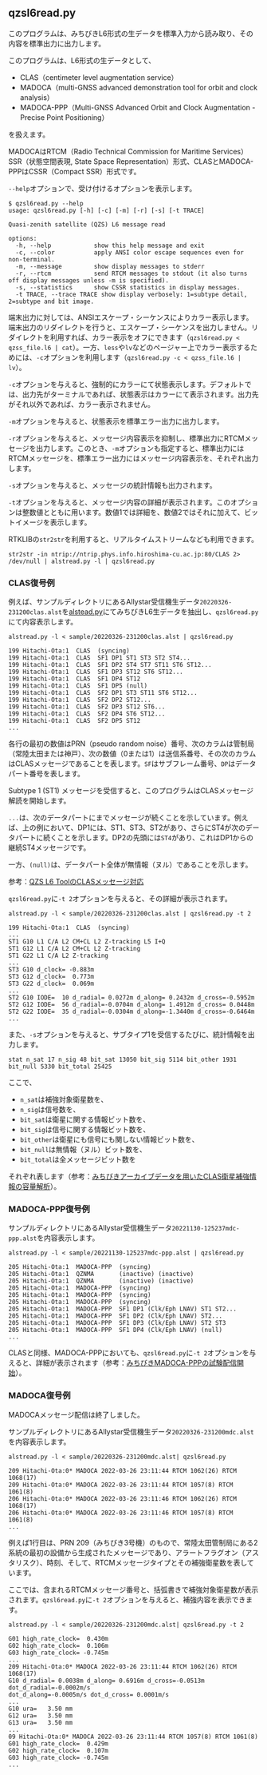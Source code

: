 ## qzsl6read.py

このプログラムは、みちびきL6形式の生データを標準入力から読み取り、その内容を標準出力に出力します。

このプログラムは、L6形式の生データとして、

- CLAS（centimeter level augmentation service）
- MADOCA（multi-GNSS advanced demonstration tool for orbit and clock analysis）
- MADOCA-PPP（Multi-GNSS Advanced Orbit and Clock Augmentation - Precise Point Positioning）

を扱えます。

MADOCAはRTCM（Radio Technical Commission for Maritime Services） SSR（状態空間表現, State Space Representation）形式、CLASとMADOCA-PPPはCSSR（Compact SSR）形式です。

``--help``オプションで、受け付けるオプションを表示します。

```
$ qzsl6read.py --help
usage: qzsl6read.py [-h] [-c] [-m] [-r] [-s] [-t TRACE]

Quasi-zenith satellite (QZS) L6 message read

options:
  -h, --help            show this help message and exit
  -c, --color           apply ANSI color escape sequences even for non-terminal.
  -m, --message         show display messages to stderr
  -r, --rtcm            send RTCM messages to stdout (it also turns off display messages unless -m is specified).
  -s, --statistics      show CSSR statistics in display messages.
  -t TRACE, --trace TRACE show display verbosely: 1=subtype detail, 2=subtype and bit image.
```

端末出力に対しては、ANSIエスケープ・シーケンスによりカラー表示します。端末出力のリダイレクトを行うと、エスケープ・シーケンスを出力しません。リダイレクトを利用すれば、カラー表示をオフにできます（``qzsl6read.py < qzss_file.l6 | cat``）。一方、``less``や``lv``などのページャー上でカラー表示するためには、``-c``オプションを利用します（``qzsl6read.py -c < qzss_file.l6 | lv``）。

``-c``オプションを与えると、強制的にカラーにて状態表示します。デフォルトでは、出力先がターミナルであれば、状態表示はカラーにて表示されます。出力先がそれ以外であれば、カラー表示されません。

``-m``オプションを与えると、状態表示を標準エラー出力に出力します。

``-r``オプションを与えると、メッセージ内容表示を抑制し、標準出力にRTCMメッセージを出力します。このとき、``-m``オプションも指定すると、標準出力にはRTCMメッセージを、標準エラー出力にはメッセージ内容表示を、それぞれ出力します。

``-s``オプションを与えると、メッセージの統計情報も出力されます。

``-t``オプションを与えると、メッセージ内容の詳細が表示されます。このオプションは整数値とともに用います。数値1では詳細を、数値2ではそれに加えて、ビットイメージを表示します。

RTKLIBの``str2str``を利用すると、リアルタイムストリームなども利用できます。
```
str2str -in ntrip://ntrip.phys.info.hiroshima-cu.ac.jp:80/CLAS 2> /dev/null | alstread.py -l | qzsl6read.py
```

### CLAS復号例

例えば、サンプルディレクトリにあるAllystar受信機生データ``20220326-231200clas.alst``を[alstead.py](alstread.md)にてみちびきL6生データを抽出し、``qzsl6read.py``にて内容表示します。

```
alstread.py -l < sample/20220326-231200clas.alst | qzsl6read.py

199 Hitachi-Ota:1  CLAS  (syncing)
199 Hitachi-Ota:1  CLAS  SF1 DP1 ST1 ST3 ST2 ST4...
199 Hitachi-Ota:1  CLAS  SF1 DP2 ST4 ST7 ST11 ST6 ST12...
199 Hitachi-Ota:1  CLAS  SF1 DP3 ST12 ST6 ST12...
199 Hitachi-Ota:1  CLAS  SF1 DP4 ST12
199 Hitachi-Ota:1  CLAS  SF1 DP5 (null)
199 Hitachi-Ota:1  CLAS  SF2 DP1 ST3 ST11 ST6 ST12...
199 Hitachi-Ota:1  CLAS  SF2 DP2 ST12...
199 Hitachi-Ota:1  CLAS  SF2 DP3 ST12 ST6...
199 Hitachi-Ota:1  CLAS  SF2 DP4 ST6 ST12...
199 Hitachi-Ota:1  CLAS  SF2 DP5 ST12
...
```

各行の最初の数値はPRN（pseudo random noise）番号、次のカラムは管制局（常陸太田または神戸）、次の数値（0または1）は送信系番号、その次のカラムはCLASメッセージであることを表します。``SF``はサブフレーム番号、``DP``はデータパート番号を表します。  

Subtype 1 (ST1) メッセージを受信すると、このプログラムはCLASメッセージ解読を開始します。

``...``は、次のデータパートにまでメッセージが続くことを示しています。例えば、上の例において、DP1には、ST1、ST3、ST2があり、さらにST4が次のデータパートに続くことを示します。DP2の先頭には``ST4``があり、これはDP1からの継続ST4メッセージです。

一方、``(null)``は、データパート全体が無情報（ヌル）であることを示します。

参考：[QZS L6 ToolのCLASメッセージ対応](https://s-taka.org/qzsl6tool-20220329upd/)

``qzsl6read.py``に``-t 2``オプションを与えると、その詳細が表示されます。

```
alstread.py -l < sample/20220326-231200clas.alst | qzsl6read.py -t 2

199 Hitachi-Ota:1  CLAS  (syncing)
...
ST1 G10 L1 C/A L2 CM+CL L2 Z-tracking L5 I+Q
ST1 G12 L1 C/A L2 CM+CL L2 Z-tracking
ST1 G22 L1 C/A L2 Z-tracking
...
ST3 G10 d_clock= -0.883m
ST3 G12 d_clock=  0.773m
ST3 G22 d_clock=  0.069m
...
ST2 G10 IODE=  10 d_radial= 0.0272m d_along= 0.2432m d_cross=-0.5952m
ST2 G12 IODE=  56 d_radial=-0.0704m d_along= 1.4912m d_cross= 0.0448m
ST2 G22 IODE=  35 d_radial=-0.0304m d_along=-1.3440m d_cross=-0.6464m
...
```

また、``-s``オプションを与えると、サブタイプ1を受信するたびに、統計情報を出力します。
```
stat n_sat 17 n_sig 48 bit_sat 13050 bit_sig 5114 bit_other 1931 bit_null 5330 bit_total 25425
```
ここで、

- ``n_sat``は補強対象衛星数を、
- ``n_sig``は信号数を、
- ``bit_sat``は衛星に関する情報ビット数を、
- ``bit_sig``は信号に関する情報ビット数を、
- ``bit_other``は衛星にも信号にも関しない情報ビット数を、
- ``bit_null``は無情報（ヌル）ビット数を、
- ``bit_total``は全メッセージビット数を

それぞれ表します（参考：[みちびきアーカイブデータを用いたCLAS衛星補強情報の容量解析](https://s-taka.org/202206ipntj-clas-capacity/)）。

### MADOCA-PPP復号例

サンプルディレクトリにあるAllystar受信機生データ``20221130-125237mdc-ppp.alst``を内容表示します。

```
alstread.py -l < sample/20221130-125237mdc-ppp.alst | qzsl6read.py

205 Hitachi-Ota:1  MADOCA-PPP  (syncing)
205 Hitachi-Ota:1  QZNMA       (inactive) (inactive)
205 Hitachi-Ota:1  QZNMA       (inactive) (inactive)
205 Hitachi-Ota:1  MADOCA-PPP  (syncing)
205 Hitachi-Ota:1  MADOCA-PPP  (syncing)
205 Hitachi-Ota:1  MADOCA-PPP  (syncing)
205 Hitachi-Ota:1  MADOCA-PPP  SF1 DP1 (Clk/Eph LNAV) ST1 ST2...
205 Hitachi-Ota:1  MADOCA-PPP  SF1 DP2 (Clk/Eph LNAV) ST2...
205 Hitachi-Ota:1  MADOCA-PPP  SF1 DP3 (Clk/Eph LNAV) ST2 ST3
205 Hitachi-Ota:1  MADOCA-PPP  SF1 DP4 (Clk/Eph LNAV) (null)
...
```

CLASと同様、MADOCA-PPPにおいても、``qzsl6read.py``に``-t 2``オプションを与えると、詳細が表示されます（参考：[みちびきMADOCA-PPPの試験配信開始](https://s-taka.org/test-transmission-of-qzss-madoca-ppp/)）。

### MADOCA復号例

MADOCAメッセージ配信は終了しました。

サンプルディレクトリにあるAllystar受信機生データ``20220326-231200mdc.alst``を内容表示します。

```
alstread.py -l < sample/20220326-231200mdc.alst| qzsl6read.py

209 Hitachi-Ota:0* MADOCA 2022-03-26 23:11:44 RTCM 1062(26) RTCM 1068(17)
209 Hitachi-Ota:0* MADOCA 2022-03-26 23:11:44 RTCM 1057(8) RTCM 1061(8)
206 Hitachi-Ota:0* MADOCA 2022-03-26 23:11:46 RTCM 1062(26) RTCM 1068(17)
206 Hitachi-Ota:0* MADOCA 2022-03-26 23:11:46 RTCM 1057(8) RTCM 1061(8)
...
```

例えば1行目は、PRN 209（みちびき3号機）のもので、常陸太田管制局にある2系統の最初の設備から生成されたメッセージであり、アラートフラグオン（アスタリスク）、時刻、そして、RTCMメッセージタイプとその補強衛星数を表しています。

ここでは、含まれるRTCMメッセージ番号と、括弧書きで補強対象衛星数が表示されます。``qzsl6read.py``に``-t 2``オプションを与えると、補強内容を表示できます。

```
alstread.py -l < sample/20220326-231200mdc.alst| qzsl6read.py -t 2

G01 high_rate_clock=  0.430m
G02 high_rate_clock=  0.106m
G03 high_rate_clock= -0.745m
...
209 Hitachi-Ota:0* MADOCA 2022-03-26 23:11:44 RTCM 1062(26) RTCM 1068(17)
G10 d_radial= 0.0038m d_along= 0.6916m d_cross=-0.0513m dot_d_radial=-0.0002m/s
dot_d_along=-0.0005m/s dot_d_cross= 0.0001m/s
...
G10 ura=   3.50 mm
G12 ura=   3.50 mm
G13 ura=   3.50 mm
...
09 Hitachi-Ota:0* MADOCA 2022-03-26 23:11:44 RTCM 1057(8) RTCM 1061(8)
G01 high_rate_clock=  0.429m
G02 high_rate_clock=  0.107m
G03 high_rate_clock= -0.745m
...
```
